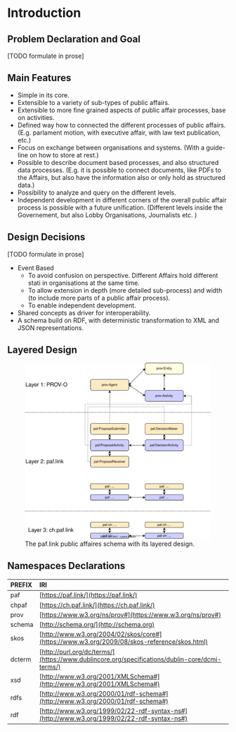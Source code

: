 # Introduction

## Problem Declaration and Goal
[TODO formulate in prose]

## Main Features

* Simple in its core.
* Extensible to a variety of sub-types of public affairs.
* Extensible to more fine grained aspects of public affair processes, base on activities.
* Defined way how to connected the different processes of public affairs. (E.g. parlament motion, with executive affair, with law text publication, etc.)
* Focus on exchange between organisations and systems. (With a guide-line on how to store at rest.)
* Possible to describe document based processes, and also structured data processes. (E.g. it is possible to connect documents, like PDFs to the Affairs, but also have the information also or only hold as structured data.)
* Possibility to analyze and query on the different levels.
* Independent development in different corners of the overall public affair process is possible with a future unification. (Different levels inside the Governement, but also Lobby Organisations, Journalists etc. )

## Design Decisions
[TODO formulate in prose]

* Event Based
  * To avoid confusion on perspective. Different Affairs hold different stati in organisations at the same time. 
  * To allow extension in depth (more detailed sub-process) and width (to include more parts of a public affair process).
  * To enable independent development.
* Shared concepts as driver for interoperability.
* A schema build on RDF, with deterministic transformation to XML and JSON representations.

## Layered Design

<figure id="figure">
  <img src="img/layers.svg" alt="Layered Design" />
  <figcaption>
    The paf.link public affaires schema with its layered design.
  </figcaption>
</figure>

## Namespaces Declarations

| PREFIX | IRI |
| :--- | :--- |
| paf | [https://paf.link/](https://paf.link/) |
| chpaf | [https://ch.paf.link/](https://ch.paf.link/) |
| prov | [https://www.w3.org/ns/prov#](https://www.w3.org/ns/prov#) |
| schema | [http://schema.org/](http://schema.org) |
| skos | [http://www.w3.org/2004/02/skos/core#](https://www.w3.org/2009/08/skos-reference/skos.html) |
| dcterm | [http://purl.org/dc/terms/](https://www.dublincore.org/specifications/dublin-core/dcmi-terms/) |
| xsd | [http://www.w3.org/2001/XMLSchema#](http://www.w3.org/2001/XMLSchema#) |
| rdfs | [http://www.w3.org/2000/01/rdf-schema#](http://www.w3.org/2000/01/rdf-schema#) |
| rdf | [http://www.w3.org/1999/02/22-rdf-syntax-ns#](http://www.w3.org/1999/02/22-rdf-syntax-ns#) |
